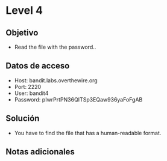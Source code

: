 # Level 4

## Objetivo
- Read the file with the password..

## Datos de acceso
- Host: bandit.labs.overthewire.org
- Port: 2220
- User: bandit4
- Password: pIwrPrtPN36QITSp3EQaw936yaFoFgAB

## Solución
- You have to find the file that has a human-readable format.

## Notas adicionales